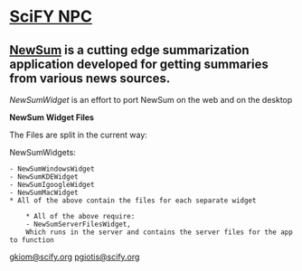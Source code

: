 [SciFY NPC](http://www.scify.org)
========================
[NewSum](http://www.scify.gr/site/en/our-projects/projects-in-progress/newsum-menu-en) is a cutting edge summarization application developed for getting summaries from various news sources. 
------------------------
*NewSumWidget* is an effort to port NewSum on the web and on the desktop

**NewSum Widget Files**

The Files are split in the current way: 

NewSumWidgets:

	- NewSumWindowsWidget
	- NewSumKDEWidget
	- NewSumIgoogleWidget
	- NewSumMacWidget
	* All of the above contain the files for each separate widget

		* All of the above require:
		- NewSumServerFilesWidget,
		Which runs in the server and contains the server files for the app to function
	      
  
gkiom@scify.org
pgiotis@scify.org
